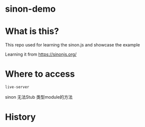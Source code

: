 # sinon-demo
# What is this?
This repo used for learning the sinon.js and showcase the example

Learning it from https://sinonjs.org/

# Where to access

```bash
live-server

```

sinon 无法Stub 类型module的方法

# History
